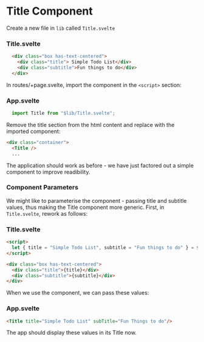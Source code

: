 # Title Component

Create a new file in `lib` called `Title.svelte`

### Title.svelte

~~~html
  <div class="box has-text-centered">
    <div class="title"> Simple Todo List</div>
    <div class="subtitle">Fun things to do</div>
  </div>
~~~

In routes/+page.svelte, import the component in the `<script>` section:

### App.svelte

~~~javascript
  import Title from "$lib/Title.svelte";
~~~

Remove the title section from the html content and replace with the imported component:

~~~html
<div class="container">
  <Title />
  ...
~~~

The application should work as before - we have just factored out a simple component to improve readibility.

### Component Parameters

We might like to parameterise the component - passing title and subtitle values, thus making the Title component more generic. First, in `Title.svelte`, rework as follows:

### Title.svelte

~~~html
<script>
  let { title = "Simple Todo List", subtitle = "Fun things to do" } = $props();
</script>

<div class="box has-text-centered">
  <div class="title">{title}</div>
  <div class="subtitle">{subtitle}</div>
</div>
~~~

When we use the component, we can pass these values:

### App.svelte

```html
<Title title="Simple Todo List" subTitle="Fun Things to do"/>
```

The app should display these values in its Title now.

